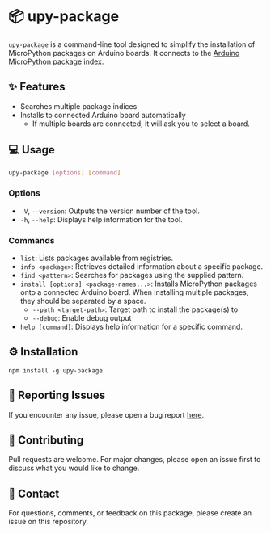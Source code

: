 # 📦 upy-package

`upy-package` is a command-line tool designed to simplify the installation of MicroPython packages on Arduino boards. It connects to the [Arduino MicroPython package index](https://github.com/arduino/package-index-py/).

## ✨ Features

- Searches multiple package indices
- Installs to connected Arduino board automatically
    - If multiple boards are connected, it will ask you to select a board.

## 💻 Usage

```bash
upy-package [options] [command]
```

### Options
- `-V`, `--version`: Outputs the version number of the tool.
- `-h`, `--help`: Displays help information for the tool.

### Commands
- `list`: Lists packages available from registries.
- `info <package>`: Retrieves detailed information about a specific package.
- `find <pattern>`: Searches for packages using the supplied pattern.
- `install [options] <package-names...>`: Installs MicroPython packages onto a connected Arduino board. When installing multiple packages, they should be separated by a space.
    - `--path <target-path>`: Target path to install the package(s) to
    - `--debug`: Enable debug output
- `help [command]`: Displays help information for a specific command.

## ⚙️ Installation

`npm install -g upy-package`

## 🐛 Reporting Issues
If you encounter any issue, please open a bug report [here](https://github.com/sebromero/upy-package/issues).

## 💪 Contributing
Pull requests are welcome. For major changes, please open an issue first to discuss what you would like to change.

## 🤙 Contact
For questions, comments, or feedback on this package, please create an issue on this repository.